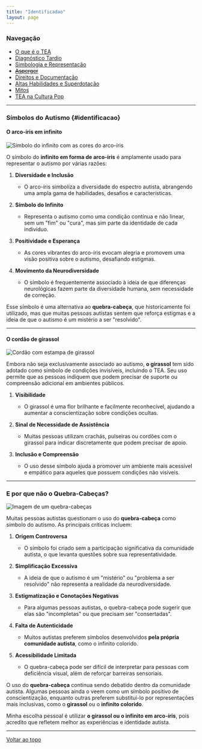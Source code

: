 ```yaml
---
title: "Identificadao"
layout: page
---
```



### Navegação

- [O que é o TEA](/pages/autismo/autismo.html)
- [Diagnóstico Tardio](/pages/autismo/teadultos.html)
- [Simbologia e Representação](/pages/autismo/identificadao.html)
- [~~Asperger~~](/pages/autismo/asperger.html)
- [Direitos e Documentação](/pages/autismo/direitos.html)
- [Altas Habilidades e Superdotação](/pages/autismo/habilidades.html)
- [Mitos](/pages/autismo/mitos.html)
- [TEA na Cultura Pop](/pages/autismo/namidia.html)

---

### Símbolos do Autismo {#identificacao}

#### O arco-íris em infinito

![Símbolo do infinito com as cores do arco-íris](https://itxesco.github.io/assets/figuras/autismo/infinito.jpg)

O símbolo do **infinito em forma de arco-íris** é amplamente usado para representar o autismo por várias razões:

1. **Diversidade e Inclusão**  
   - O arco-íris simboliza a diversidade do espectro autista, abrangendo uma ampla gama de habilidades, desafios e características.

2. **Símbolo do Infinito**  
   - Representa o autismo como uma condição contínua e não linear, sem um "fim" ou "cura", mas sim parte da identidade de cada indivíduo.

3. **Positividade e Esperança**  
   - As cores vibrantes do arco-íris evocam alegria e promovem uma visão positiva sobre o autismo, desafiando estigmas.

4. **Movimento da Neurodiversidade**  
   - O símbolo é frequentemente associado à ideia de que diferenças neurológicas fazem parte da diversidade humana, sem necessidade de correção.

Esse símbolo é uma alternativa ao **quebra-cabeça**, que historicamente foi utilizado, mas que muitas pessoas autistas sentem que reforça estigmas e a ideia de que o autismo é um mistério a ser "resolvido".

---

#### O cordão de girassol

![Cordão com estampa de girassol](https://itxesco.github.io/assets/figuras/autismo/tea_adulto.jpg)

Embora não seja exclusivamente associado ao autismo, **o girassol** tem sido adotado como símbolo de condições invisíveis, incluindo o TEA. Seu uso permite que as pessoas indiquem que podem precisar de suporte ou compreensão adicional em ambientes públicos.

1. **Visibilidade**  
   - O girassol é uma flor brilhante e facilmente reconhecível, ajudando a aumentar a conscientização sobre condições ocultas.

2. **Sinal de Necessidade de Assistência**  
   - Muitas pessoas utilizam crachás, pulseiras ou cordões com o girassol para indicar discretamente que podem precisar de apoio.

3. **Inclusão e Compreensão**  
   - O uso desse símbolo ajuda a promover um ambiente mais acessível e empático para aqueles que possuem condições não visíveis.

---

### E por que não o Quebra-Cabeças?

![Imagem de um quebra-cabeças](https://itxesco.github.io/assets/figuras/autismo/quebra.jpg)

Muitas pessoas autistas questionam o uso do **quebra-cabeça** como símbolo do autismo. As principais críticas incluem:

1. **Origem Controversa**  
   - O símbolo foi criado sem a participação significativa da comunidade autista, o que levanta questões sobre sua representatividade.

2. **Simplificação Excessiva**  
   - A ideia de que o autismo é um "mistério" ou "problema a ser resolvido" não representa a realidade da neurodiversidade.

3. **Estigmatização e Conotações Negativas**  
   - Para algumas pessoas autistas, o quebra-cabeça pode sugerir que elas são "incompletas" ou que precisam ser "consertadas".

4. **Falta de Autenticidade**  
   - Muitos autistas preferem símbolos desenvolvidos **pela própria comunidade autista**, como o infinito colorido.

5. **Acessibilidade Limitada**  
   - O quebra-cabeça pode ser difícil de interpretar para pessoas com deficiência visual, além de reforçar barreiras sensoriais.

O uso do **quebra-cabeça** continua sendo debatido dentro da comunidade autista. Algumas pessoas ainda o veem como um símbolo positivo de conscientização, enquanto outras preferem substituí-lo por representações mais inclusivas, como o **girassol** ou o **infinito colorido**.

Minha escolha pessoal é utilizar **o girassol ou o infinito em arco-íris**, pois acredito que refletem melhor as experiências e identidade autista.

---

[Voltar ao topo](#top)
